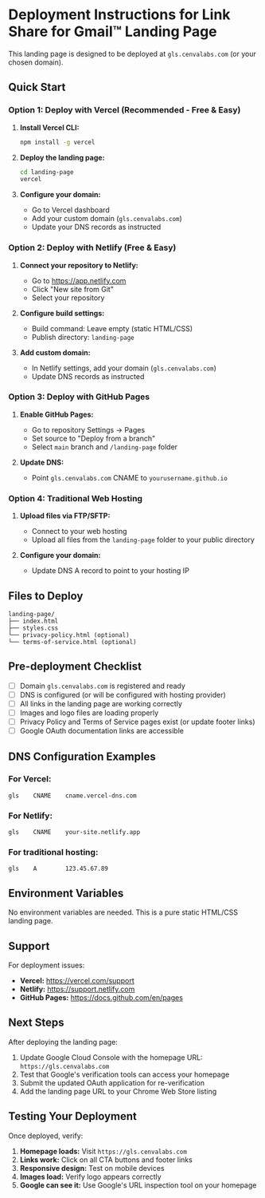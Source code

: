 # Deployment Instructions for Link Share for Gmail™ Landing Page

This landing page is designed to be deployed at `gls.cenvalabs.com` (or your chosen domain).

## Quick Start

### Option 1: Deploy with Vercel (Recommended - Free & Easy)

1. **Install Vercel CLI:**
   ```bash
   npm install -g vercel
   ```

2. **Deploy the landing page:**
   ```bash
   cd landing-page
   vercel
   ```

3. **Configure your domain:**
   - Go to Vercel dashboard
   - Add your custom domain (`gls.cenvalabs.com`)
   - Update your DNS records as instructed

### Option 2: Deploy with Netlify (Free & Easy)

1. **Connect your repository to Netlify:**
   - Go to https://app.netlify.com
   - Click "New site from Git"
   - Select your repository

2. **Configure build settings:**
   - Build command: Leave empty (static HTML/CSS)
   - Publish directory: `landing-page`

3. **Add custom domain:**
   - In Netlify settings, add your domain (`gls.cenvalabs.com`)
   - Update DNS records as instructed

### Option 3: Deploy with GitHub Pages

1. **Enable GitHub Pages:**
   - Go to repository Settings → Pages
   - Set source to "Deploy from a branch"
   - Select `main` branch and `/landing-page` folder

2. **Update DNS:**
   - Point `gls.cenvalabs.com` CNAME to `yourusername.github.io`

### Option 4: Traditional Web Hosting

1. **Upload files via FTP/SFTP:**
   - Connect to your web hosting
   - Upload all files from the `landing-page` folder to your public directory

2. **Configure your domain:**
   - Update DNS A record to point to your hosting IP

## Files to Deploy

```
landing-page/
├── index.html
├── styles.css
└── privacy-policy.html (optional)
└── terms-of-service.html (optional)
```

## Pre-deployment Checklist

- [ ] Domain `gls.cenvalabs.com` is registered and ready
- [ ] DNS is configured (or will be configured with hosting provider)
- [ ] All links in the landing page are working correctly
- [ ] Images and logo files are loading properly
- [ ] Privacy Policy and Terms of Service pages exist (or update footer links)
- [ ] Google OAuth documentation links are accessible

## DNS Configuration Examples

### For Vercel:
```
gls    CNAME    cname.vercel-dns.com
```

### For Netlify:
```
gls    CNAME    your-site.netlify.app
```

### For traditional hosting:
```
gls    A        123.45.67.89
```

## Environment Variables

No environment variables are needed. This is a pure static HTML/CSS landing page.

## Support

For deployment issues:
- **Vercel:** https://vercel.com/support
- **Netlify:** https://support.netlify.com
- **GitHub Pages:** https://docs.github.com/en/pages

## Next Steps

After deploying the landing page:

1. Update Google Cloud Console with the homepage URL: `https://gls.cenvalabs.com`
2. Test that Google's verification tools can access your homepage
3. Submit the updated OAuth application for re-verification
4. Add the landing page URL to your Chrome Web Store listing

## Testing Your Deployment

Once deployed, verify:

1. **Homepage loads:** Visit `https://gls.cenvalabs.com`
2. **Links work:** Click on all CTA buttons and footer links
3. **Responsive design:** Test on mobile devices
4. **Images load:** Verify logo appears correctly
5. **Google can see it:** Use Google's URL inspection tool on your homepage
